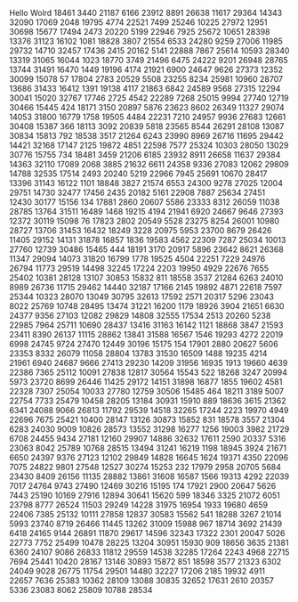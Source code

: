 Hello Wolrd
18461
3440
21187
6166
23912
8891
26638
11617
29364
14343
32090
17069
2048
19795
4774
22521
7499
25246
10225
27972
12951
30698
15677
17494
2473
20220
5199
22946
7925
25672
10651
28398
13376
31123
16102
1081
18828
3807
21554
6533
24280
9259
27006
11985
29732
14710
32457
17436
2415
20162
5141
22888
7867
25614
10593
28340
13319
31065
16044
1023
18770
3749
21496
6475
24222
9201
26948
28765
13744
31491
16470
1449
19196
4174
21921
6900
24647
9626
27373
12352
30099
15078
57
17804
2783
20529
5508
23255
8234
25981
10960
28707
13686
31433
16412
1391
19138
4117
21863
6842
24589
9568
27315
12294
30041
15020
32767
17746
2725
4542
22289
7268
25015
9994
27740
12719
30466
15445
424
18171
3150
20897
5876
23623
8602
26349
11327
29074
14053
31800
16779
1758
19505
4484
22231
7210
24957
9936
27683
12661
30408
15387
366
18113
3092
20839
5818
23565
8544
26291
28108
13087
30834
15813
792
18538
3517
21264
6243
23990
8969
26716
11695
29442
14421
32168
17147
2125
19872
4851
22598
7577
25324
10303
28050
13029
30776
15755
734
18481
3459
21206
6185
23932
8911
26658
11637
29384
14363
32110
17089
2068
3885
21632
6611
24358
9336
27083
12062
29809
14788
32535
17514
2493
20240
5219
22966
7945
25691
10670
28417
13396
31143
16122
1101
18848
3827
21574
6553
24300
9278
27025
12004
29751
14730
32477
17456
2435
20182
5161
22908
7887
25634
27451
12430
30177
15156
134
17881
2860
20607
5586
23333
8312
26059
11038
28785
13764
31511
16489
1468
19215
4194
21941
6920
24667
9646
27393
12372
30119
15098
76
17823
2802
20549
5528
23275
8254
26001
10980
28727
13706
31453
16432
18249
3228
20975
5953
23700
8679
26426
11405
29152
14131
31878
16857
1836
19583
4562
22309
7287
25034
10013
27760
12739
30486
15465
444
18191
3170
20917
5896
23642
8621
26368
11347
29094
14073
31820
16799
1778
19525
4504
22251
7229
24976
26794
11773
29519
14498
32245
17224
2203
19950
4929
22676
7655
25402
10381
28128
13107
30853
15832
811
18558
3537
21284
6263
24010
8989
26736
11715
29462
14440
32187
17166
2145
19892
4871
22618
7597
25344
10323
28070
13049
30795
32613
17592
2571
20317
5296
23043
8022
25769
10748
28495
13474
31221
16200
1179
18926
3904
21651
6630
24377
9356
27103
12082
29829
14808
32555
17534
2513
20260
5238
22985
7964
25711
10690
28437
13416
31163
16142
1121
18868
3847
21593
23411
8390
26137
11115
28862
13841
31588
16567
1546
19293
4272
22019
6998
24745
9724
27470
12449
30196
15175
154
17901
2880
20627
5606
23353
8332
26079
11058
28804
13783
31530
16509
1488
19235
4214
21961
6940
24687
9666
27413
29230
14209
31956
16935
1913
19660
4639
22386
7365
25112
10091
27838
12817
30564
15543
522
18268
3247
20994
5973
23720
8699
26446
11425
29172
14151
31898
16877
1855
19602
4581
22328
7307
25054
10033
27780
12759
30506
15485
464
18211
3189
5007
22754
7733
25479
10458
28205
13184
30931
15910
889
18636
3615
21362
6341
24088
9066
26813
11792
29539
14518
32265
17244
2223
19970
4949
22696
7675
25421
10400
28147
13126
30873
15852
831
18578
3557
21304
6283
24030
9009
10826
28573
13552
31298
16277
1256
19003
3982
21729
6708
24455
9434
27181
12160
29907
14886
32632
17611
2590
20337
5316
23063
8042
25789
10768
28515
13494
31241
16219
1198
18945
3924
21671
6650
24397
9376
27123
12102
29849
14828
16645
1624
19371
4350
22096
7075
24822
9801
27548
12527
30274
15253
232
17979
2958
20705
5684
23430
8409
26156
11135
28882
13861
31608
16587
1566
19313
4292
22039
7017
24764
9743
27490
12469
30216
15195
174
17921
2900
20647
5626
7443
25190
10169
27916
12894
30641
15620
599
18346
3325
21072
6051
23798
8777
26524
11503
29249
14228
31975
16954
1933
19680
4659
22406
7385
25132
10111
27858
12837
30583
15562
541
18288
3267
21014
5993
23740
8719
26466
11445
13262
31009
15988
967
18714
3692
21439
6418
24165
9144
26891
11870
29617
14596
32343
17322
2301
20047
5026
22773
7752
25499
10478
28225
13204
30951
15930
909
18656
3635
21381
6360
24107
9086
26833
11812
29559
14538
32285
17264
2243
4968
22715
7694
25441
10420
28167
13146
30893
15872
851
18598
3577
21323
6302
24049
9028
26775
11754
29501
14480
32227
17206
2185
19932
4911
22657
7636
25383
10362
28109
13088
30835
32652
17631
2610
20357
5336
23083
8062
25809
10788
28534
